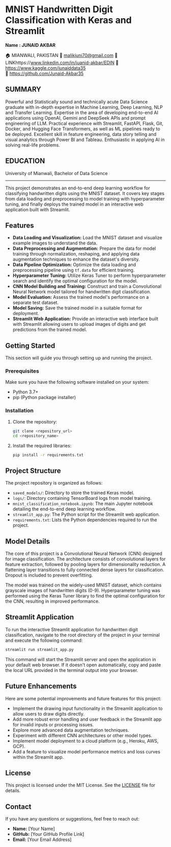 # MNIST Handwritten Digit Classification with Keras and Streamlit

**Name : JUNAID AKBAR**

🏠 MIANWALI, PAKISTAN 
📧 malikjuni70@gmail.com 
🔗 LINKhttps://www.linkedin.com/in/juanid-akbar/EDIN 
🔗 https://www.kaggle.com/junaiddata35   
🔗 https://github.com/Junaid-Akbar35

## SUMMARY
Powerful and Statistically sound and technically acute Data Science graduate with in-depth expertise in Machine
Learning, Deep Learning, NLP and Transfer Learning. Expertise in the area of developing end-to-end AI
applications using OpenAI, Gemini and DeepSeek APIs and prompt engineering of LLM. Practical experience
with Streamlit, FastAPI, Flask, Git, Docker, and Hugging Face Transformers, as well as ML pipelines ready to
be deployed. Excellent skill in feature engineering, data story telling and visual analytics through Power BI and
Tableau. Enthusiastic in applying AI in solving real-life problems.

## EDUCATION
University of  Mianwali,
Bachelor of Data Science

---

This project demonstrates an end-to-end deep learning workflow for classifying handwritten digits using the MNIST dataset. It covers key stages from data loading and preprocessing to model training with hyperparameter tuning, and finally deploys the trained model in an interactive web application built with Streamlit.

## Features

- **Data Loading and Visualization:** Load the MNIST dataset and visualize example images to understand the data.
- **Data Preprocessing and Augmentation:** Prepare the data for model training through normalization, reshaping, and applying data augmentation techniques to enhance the dataset's diversity.
- **Data Pipeline Optimization:** Optimize the data loading and preprocessing pipeline using `tf.data` for efficient training.
- **Hyperparameter Tuning:** Utilize Keras Tuner to perform hyperparameter search and identify the optimal configuration for the model.
- **CNN Model Building and Training:** Construct and train a Convolutional Neural Network model tailored for handwritten digit classification.
- **Model Evaluation:** Assess the trained model's performance on a separate test dataset.
- **Model Saving:** Save the trained model in a suitable format for deployment.
- **Streamlit Web Application:** Provide an interactive web interface built with Streamlit allowing users to upload images of digits and get predictions from the trained model.

## Getting Started

This section will guide you through setting up and running the project.

### Prerequisites

Make sure you have the following software installed on your system:

*   Python 3.7+
*   pip (Python package installer)

### Installation

1.  Clone the repository:

    ```bash
    git clone <repository_url>
    cd <repository_name>
    ```

2.  Install the required libraries:

    ```bash
    pip install -r requirements.txt
    ```

## Project Structure

The project repository is organized as follows:

- `saved_models/`: Directory to store the trained Keras model.
- `logs/`: Directory containing TensorBoard logs from model training.
- `mnist_classification_notebook.ipynb`: The main Jupyter notebook detailing the end-to-end deep learning workflow.
- `streamlit_app.py`: The Python script for the Streamlit web application.
- `requirements.txt`: Lists the Python dependencies required to run the project.

## Model Details

The core of this project is a Convolutional Neural Network (CNN) designed for image classification. The architecture consists of convolutional layers for feature extraction, followed by pooling layers for dimensionality reduction. A flattening layer transitions to fully connected dense layers for classification. Dropout is included to prevent overfitting.

The model was trained on the widely-used MNIST dataset, which contains grayscale images of handwritten digits (0-9). Hyperparameter tuning was performed using the Keras Tuner library to find the optimal configuration for the CNN, resulting in improved performance.

## Streamlit Application

To run the interactive Streamlit application for handwritten digit classification, navigate to the root directory of the project in your terminal and execute the following command:

```bash
streamlit run streamlit_app.py
```

This command will start the Streamlit server and open the application in your default web browser. If it doesn't open automatically, copy and paste the local URL provided in the terminal output into your browser.

## Future Enhancements

Here are some potential improvements and future features for this project:

- Implement the drawing input functionality in the Streamlit application to allow users to draw digits directly.
- Add more robust error handling and user feedback in the Streamlit app for invalid inputs or processing issues.
- Explore more advanced data augmentation techniques.
- Experiment with different CNN architectures or other model types.
- Implement model deployment to a cloud platform (e.g., Heroku, AWS, GCP).
- Add a feature to visualize model performance metrics and loss curves within the Streamlit app.

## License

This project is licensed under the MIT License. See the [LICENSE](LICENSE) file for details.

## Contact

If you have any questions or suggestions, feel free to reach out:

- **Name:** [Your Name]
- **GitHub:** [Your GitHub Profile Link]
- **Email:** [Your Email Address]
